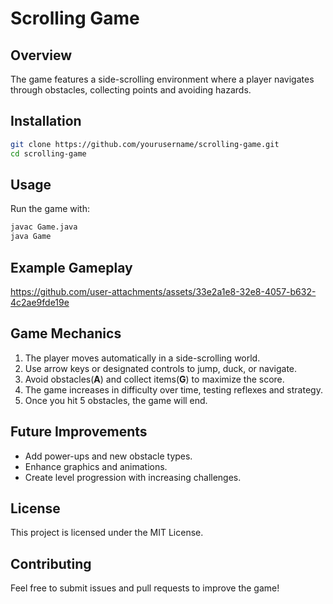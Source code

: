 # Scrolling Game

## Overview
The game features a side-scrolling environment where a player navigates through obstacles, collecting points and avoiding hazards.

## Installation
```sh
git clone https://github.com/yourusername/scrolling-game.git
cd scrolling-game
```

## Usage
Run the game with:
```sh
javac Game.java
java Game
```

## Example Gameplay


https://github.com/user-attachments/assets/33e2a1e8-32e8-4057-b632-4c2ae9fde19e


          


## Game Mechanics
1. The player moves automatically in a side-scrolling world.
2. Use arrow keys or designated controls to jump, duck, or navigate.
3. Avoid obstacles(**A**) and collect items(**G**) to maximize the score.
4. The game increases in difficulty over time, testing reflexes and strategy.
5. Once you hit 5 obstacles, the game will end.

## Future Improvements
- Add power-ups and new obstacle types.
- Enhance graphics and animations.
- Create level progression with increasing challenges.

## License
This project is licensed under the MIT License.

## Contributing
Feel free to submit issues and pull requests to improve the game!

